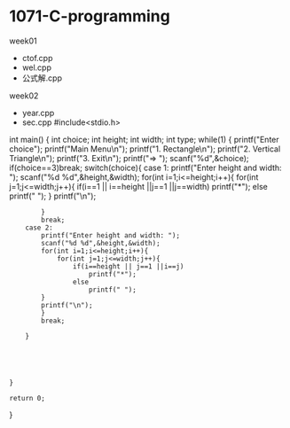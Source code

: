 # 1071-C-programming

week01
* ctof.cpp
* wel.cpp
* 公式解.cpp
 
week02
* year.cpp
* sec.cpp
#include<stdio.h>

int main()
{
    int choice;
    int height;
    int width;
    int type;
    while(1)
    {
        printf("Enter choice");
        printf("Main Menu\n");
        printf("1. Rectangle\n");
        printf("2. Vertical Triangle\n");
        printf("3. Exit\n");
        printf("=> ");
        scanf("%d",&choice);
        if(choice==3)break;
        switch(choice){
        case 1:
            printf("Enter height and width: ");
            scanf("%d %d",&height,&width);
            for(int i=1;i<=height;i++){
                for(int j=1;j<=width;j++){
                    if(i==1 || i==height ||j==1 ||j==width)
                        printf("*");
                    else
                        printf(" ");
            }
            printf("\n");

            }
            break;
        case 2:
            printf("Enter height and width: ");
            scanf("%d %d",&height,&width);
            for(int i=1;i<=height;i++){
                for(int j=1;j<=width;j++){
                    if(i==height || j==1 ||i==j)
                        printf("*");
                    else
                        printf(" ");
            }
            printf("\n");
            }
            break;

        }





    }

    return 0;
}
